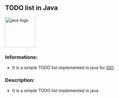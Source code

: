 ## TODO list in Java

<div style="display: flex; align-items: center;">
  <img src="https://user-images.githubusercontent.com/25181517/117201156-9a724800-adec-11eb-9a9d-3cd0f67da4bc.png" alt="java logo" width="100" height="auto">
</div>

### Informations:

- It is a simple TODO list implemented in java for [DIO](https://github.com/cami-la/collections-java-api-2023/tree/master/src/main/java/list)
### Description:

- It is a simple TODO list implemented in java